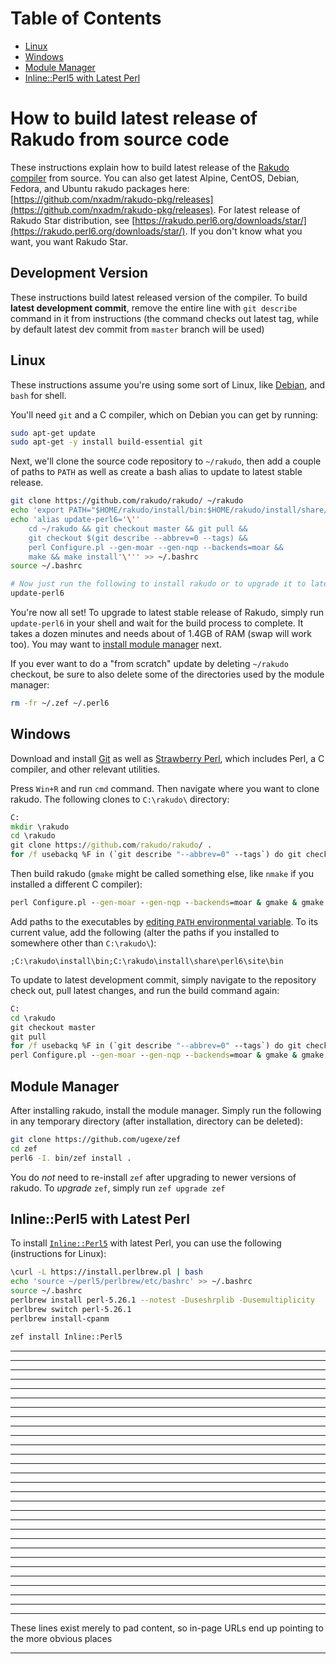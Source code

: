 # Table of Contents

- [Linux](#linux)
- [Windows](#windows)
- [Module Manager](#module-manager)
- [Inline::Perl5 with Latest Perl](#inlineperl5-with-latest-perl)


# How to build latest release of Rakudo from source code

These instructions explain how to build latest release
of the [Rakudo compiler](https://perl6.org/) from source. You can also
get latest
Alpine, CentOS, Debian, Fedora, and Ubuntu rakudo packages here:
[https://github.com/nxadm/rakudo-pkg/releases](https://github.com/nxadm/rakudo-pkg/releases).
For latest release of Rakudo Star distribution, see
[https://rakudo.perl6.org/downloads/star/](https://rakudo.perl6.org/downloads/star/).
If you don't know what you want, you want Rakudo Star.

## Development Version

These instructions build latest released version of the compiler. To build
**latest development commit**, remove the entire line with `git describe` command
in it from instructions (the command checks out latest tag, while by default
latest dev commit from `master` branch will be used)

## Linux

These instructions assume you're using some sort of Linux, like
[Debian](https://www.debian.org/), and `bash` for shell.

You'll need `git` and a C compiler, which on Debian you can get by running:

```bash
sudo apt-get update
sudo apt-get -y install build-essential git
```

Next, we'll clone the source code repository to `~/rakudo`, then add a couple
of paths to `PATH` as well as create a bash alias to update to latest
stable release.

```bash
git clone https://github.com/rakudo/rakudo/ ~/rakudo
echo 'export PATH="$HOME/rakudo/install/bin:$HOME/rakudo/install/share/perl6/site/bin:$PATH"' >> ~/.bashrc
echo 'alias update-perl6='\''
    cd ~/rakudo && git checkout master && git pull &&
    git checkout $(git describe --abbrev=0 --tags) &&
    perl Configure.pl --gen-moar --gen-nqp --backends=moar &&
    make && make install'\''' >> ~/.bashrc
source ~/.bashrc

# Now just run the following to install rakudo or to upgrade it to latest dev commit in the future
update-perl6
```

You're now all set! To upgrade to latest stable release of Rakudo, simply
run `update-perl6` in your shell and wait for the build process to complete.
It takes a dozen minutes and needs about of 1.4GB of RAM (swap will work too).
You may want to [install module manager](#module-manager) next.

If you ever want to do a "from scratch" update by deleting `~/rakudo` checkout,
be sure to also delete some of the directories used by the module manager:

```bash
rm -fr ~/.zef ~/.perl6
```

## Windows

Download and install [Git](https://git-scm.com/download/win) as well as
[Strawberry Perl](http://strawberryperl.com/), which includes Perl,
a C compiler, and other relevant utilities.

Press `Win+R` and run `cmd` command. Then navigate where you want to clone
rakudo. The following clones to `C:\rakudo\` directory:

```cmd
C:
mkdir \rakudo
cd \rakudo
git clone https://github.com/rakudo/rakudo/ .
for /f usebackq %F in (`git describe "--abbrev=0" --tags`) do git checkout %F
```

Then build rakudo (`gmake` might be called something else, like `nmake` if
you installed a different C compiler):

```cmd
perl Configure.pl --gen-moar --gen-nqp --backends=moar & gmake & gmake install
```

Add paths to the executables by [editing `PATH` environmental
variable](https://www.google.com/search?q=windows+edit+environmental+variables&ie=utf-8&oe=utf-8). To its current value, add the following (alter the paths if you installed to somewhere other than `C:\rakudo\`):

```
;C:\rakudo\install\bin;C:\rakudo\install\share\perl6\site\bin
```

To update to latest development commit, simply navigate to the repository
check out, pull latest changes, and run the build command again:

```cmd
C:
cd \rakudo
git checkout master
git pull
for /f usebackq %F in (`git describe "--abbrev=0" --tags`) do git checkout %F
perl Configure.pl --gen-moar --gen-nqp --backends=moar & gmake & gmake test & gmake install
```

## Module Manager

After installing rakudo, install the module manager. Simply run the
following in any temporary directory (after installation, directory
can be deleted):

```bash
git clone https://github.com/ugexe/zef
cd zef
perl6 -I. bin/zef install .
```

You do *not* need to re-install `zef` after upgrading to newer versions of rakudo.
To *upgrade* `zef`, simply run `zef upgrade zef`

## Inline::Perl5 with Latest Perl

To install [`Inline::Perl5`](http://modules.perl6.org/repo/Inline::Perl5) with
latest Perl, you can use the following (instructions for Linux):

```bash
\curl -L https://install.perlbrew.pl | bash
echo 'source ~/perl5/perlbrew/etc/bashrc' >> ~/.bashrc
source ~/.bashrc
perlbrew install perl-5.26.1 --notest -Duseshrplib -Dusemultiplicity
perlbrew switch perl-5.26.1
perlbrew install-cpanm

zef install Inline::Perl5
```

----------------------------------------------------
----------------------------------------------------
----------------------------------------------------
----------------------------------------------------
----------------------------------------------------
----------------------------------------------------
----------------------------------------------------
----------------------------------------------------
----------------------------------------------------
----------------------------------------------------
----------------------------------------------------
----------------------------------------------------
----------------------------------------------------
----------------------------------------------------
----------------------------------------------------
----------------------------------------------------
----------------------------------------------------
----------------------------------------------------
----------------------------------------------------
----------------------------------------------------
----------------------------------------------------
----------------------------------------------------
----------------------------------------------------
----------------------------------------------------
----------------------------------------------------
----------------------------------------------------
----------------------------------------------------
----------------------------------------------------
----------------------------------------------------

These lines exist merely to pad content, so in-page URLs end
up pointing to the more obvious places

----------------------------------------------------
